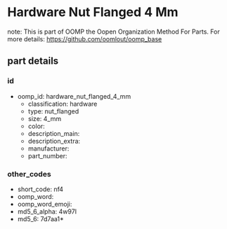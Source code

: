 # Hardware Nut Flanged 4 Mm  

note: This is part of OOMP the Oopen Organization Method For Parts. For more details: https://github.com/oomlout/oomp_base

##  part details





### id
* oomp_id: hardware_nut_flanged_4_mm
  * classification: hardware
  * type: nut_flanged
  * size: 4_mm
  * color: 
  * description_main: 
  * description_extra: 
  * manufacturer: 
  * part_number: 

### other_codes
* short_code: nf4
* oomp_word: 
* oomp_word_emoji: 
* md5_6_alpha: 4w97l
* md5_6: 7d7aa1* 